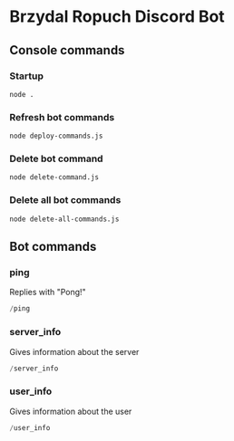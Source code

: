 # Brzydal Ropuch Discord Bot

## Console commands

### Startup

``` node
node .
```

### Refresh bot commands

``` node
node deploy-commands.js
```

### Delete bot command

``` node
node delete-command.js
```

### Delete all bot commands

``` node
node delete-all-commands.js
```

## Bot commands

### ping

Replies with "Pong!"

``` powershell
/ping
```

### server_info

Gives information about the server

``` powershell
/server_info
```

### user_info

Gives information about the user

``` powershell
/user_info
```

